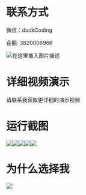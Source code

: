 # 联系方式

微信：duckCoding

企鹅: 3820006966

![在这里插入图片描述](http://upload.cxycsx.vip/91ab4bcb4f2c4c6db86365bb6d6e9c62.jpeg)

# 详细视频演示

请联系我获取更详细的演示视频

# 运行截图

![](http://www.bysj52.com/uploadfile/ueditor/image/202306/%E6%AF%95%E8%AE%BEssm799%E5%9F%BA%E4%BA%8EMVC%E6%9E%84%E6%9E%B6%E7%9A%84%E7%BD%91%E4%B8%8A%E9%A3%9F%E5%93%81%E5%BA%97%E7%9A%84+vue%E6%AF%95%E4%B8%9A%E8%AE%BE%E8%AE%A1/3.png)![](http://www.bysj52.com/uploadfile/ueditor/image/202306/%E6%AF%95%E8%AE%BEssm799%E5%9F%BA%E4%BA%8EMVC%E6%9E%84%E6%9E%B6%E7%9A%84%E7%BD%91%E4%B8%8A%E9%A3%9F%E5%93%81%E5%BA%97%E7%9A%84+vue%E6%AF%95%E4%B8%9A%E8%AE%BE%E8%AE%A1/5.png)![](http://www.bysj52.com/uploadfile/ueditor/image/202306/%E6%AF%95%E8%AE%BEssm799%E5%9F%BA%E4%BA%8EMVC%E6%9E%84%E6%9E%B6%E7%9A%84%E7%BD%91%E4%B8%8A%E9%A3%9F%E5%93%81%E5%BA%97%E7%9A%84+vue%E6%AF%95%E4%B8%9A%E8%AE%BE%E8%AE%A1/2.png)![](http://www.bysj52.com/uploadfile/ueditor/image/202306/%E6%AF%95%E8%AE%BEssm799%E5%9F%BA%E4%BA%8EMVC%E6%9E%84%E6%9E%B6%E7%9A%84%E7%BD%91%E4%B8%8A%E9%A3%9F%E5%93%81%E5%BA%97%E7%9A%84+vue%E6%AF%95%E4%B8%9A%E8%AE%BE%E8%AE%A1/1.png)![](http://www.bysj52.com/uploadfile/ueditor/image/202306/%E6%AF%95%E8%AE%BEssm799%E5%9F%BA%E4%BA%8EMVC%E6%9E%84%E6%9E%B6%E7%9A%84%E7%BD%91%E4%B8%8A%E9%A3%9F%E5%93%81%E5%BA%97%E7%9A%84+vue%E6%AF%95%E4%B8%9A%E8%AE%BE%E8%AE%A1/4.png)

# 为什么选择我

![](http://upload.cxycsx.vip/%E7%A8%8B%E5%BA%8F%E8%AE%BE%E8%AE%A1.png)

